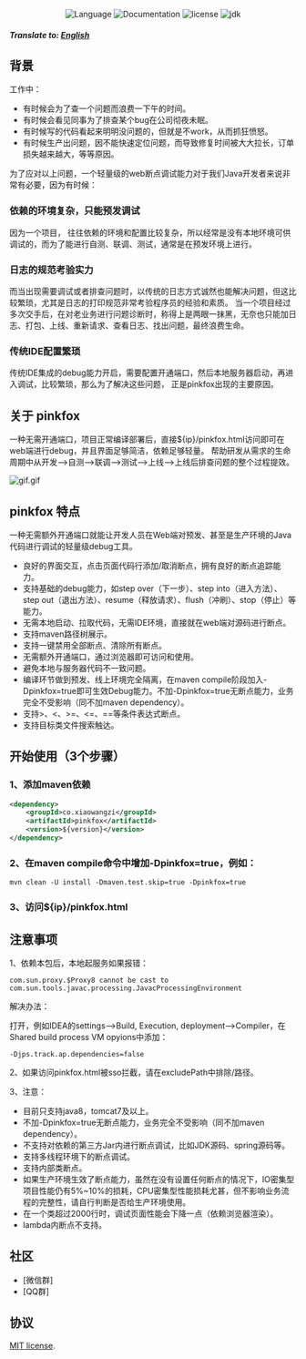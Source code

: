 <div align="center">

![Language](https://img.shields.io/badge/language-java-brightgreen)
![Documentation](https://img.shields.io/badge/documentation-yes-brightgreen)
![license](https://img.shields.io/badge/license-MIT-brightgreen)
![jdk](https://img.shields.io/badge/JDK-8-brightgreen)
</div>

##### Translate to: [English](README_en.md)

## 背景

工作中：

- 有时候会为了查一个问题而浪费一下午的时间。 
- 有时候会看见同事为了排查某个bug在公司彻夜未眠。
- 有时候写的代码看起来明明没问题的，但就是不work，从而抓狂愤怒。
- 有时候生产出问题，因不能快速定位问题，而导致修复时间被大大拉长，订单损失越来越大，等等原因。

为了应对以上问题，一个轻量级的web断点调试能力对于我们Java开发者来说非常有必要，因为有时候：

### 依赖的环境复杂，只能预发调试
因为一个项目，
往往依赖的环境和配置比较复杂，所以经常是没有本地环境可供调试的，而为了能进行自测、联调、测试，通常是在预发环境上进行。

### 日志的规范考验实力
而当出现需要调试或者排查问题时，以传统的日志方式诚然也能解决问题，但这比较繁琐，尤其是日志的打印规范非常考验程序员的经验和素质。
当一个项目经过多次交手后，在对老业务进行问题诊断时，称得上是两眼一抹黑，无奈也只能加日志、打包、上线、重新请求、查看日志、找出问题，最终浪费生命。

### 传统IDE配置繁琐
传统IDE集成的debug能力开启，需要配置开通端口，然后本地服务器启动，再进入调试，比较繁琐，那么为了解决这些问题， 正是pinkfox出现的主要原因。

## 关于 pinkfox
一种无需开通端口，项目正常编译部署后，直接${ip}/pinkfox.html访问即可在web端进行debug，并且界面足够简洁，依赖足够轻量。 帮助研发从需求的生命周期中从开发-->自测-->联调-->测试-->上线-->上线后排查问题的整个过程提效。

![gif.gif](docs/pinkfox.gif)

## pinkfox 特点

一种无需额外开通端口就能让开发人员在Web端对预发、甚至是生产环境的Java代码进行调试的轻量级debug工具。
 
- 良好的界面交互，点击页面代码行添加/取消断点，拥有良好的断点追踪能力。
- 支持基础的debug能力，如step over（下一步）、step into（进入方法）、step out（退出方法）、resume（释放请求）、flush（冲刷）、stop（停止）等能力。
- 无需本地启动、拉取代码，无需IDE环境，直接就在web端对源码进行断点。 
- 支持maven路径树展示。
- 支持一键禁用全部断点、清除所有断点。    
- 无需额外开通端口，通过浏览器即可访问和使用。
- 避免本地与服务器代码不一致问题。
- 编译环节做到预发、线上环境完全隔离，在maven compile阶段加入-Dpinkfox=true即可生效Debug能力。不加-Dpinkfox=true无断点能力，业务完全不受影响（同不加maven dependency）。
- 支持>、<、>=、<=、==等条件表达式断点。
- 支持目标类文件搜索触达。

  
## 开始使用（3个步骤）

### 1、添加maven依赖
```xml
<dependency>
    <groupId>co.xiaowangzi</groupId>
    <artifactId>pinkfox</artifactId>
    <version>${version}</version>
</dependency>
```
### 2、在maven compile命令中增加-Dpinkfox=true，例如：
```text
mvn clean -U install -Dmaven.test.skip=true -Dpinkfox=true
```

### 3、访问${ip}/pinkfox.html

## 注意事项
1、依赖本包后，本地起服务如果报错：
```text
com.sun.proxy.$Proxy8 cannot be cast to com.sun.tools.javac.processing.JavacProcessingEnvironment
```
解决办法：

打开，例如IDEA的settings–>Build, Execution, deployment–>Compiler，在Shared build process VM opyions中添加：
```text
-Djps.track.ap.dependencies=false
```

2、如果访问pinkfox.html被sso拦截，请在excludePath中排除/路径。

3、注意：

- 目前只支持java8，tomcat7及以上。
- 不加-Dpinkfox=true无断点能力，业务完全不受影响（同不加maven dependency）。
- 不支持对依赖的第三方Jar内进行断点调试，比如JDK源码、spring源码等。
- 支持多线程环境下的断点调试。
- 支持内部类断点。  
- 如果生产环境生效了断点能力，虽然在没有设置任何断点的情况下，IO密集型项目性能仍有5%~10%的损耗，CPU密集型性能损耗尤甚，但不影响业务流程的完整性，请自行判断是否给生产环境使用。
- 在一个类超过2000行时，调试页面性能会下降一点（依赖浏览器渲染）。
- lambda内断点不支持。

## 社区
- [微信群]
- [QQ群]

## 协议
[MIT license](./LICENSE).

